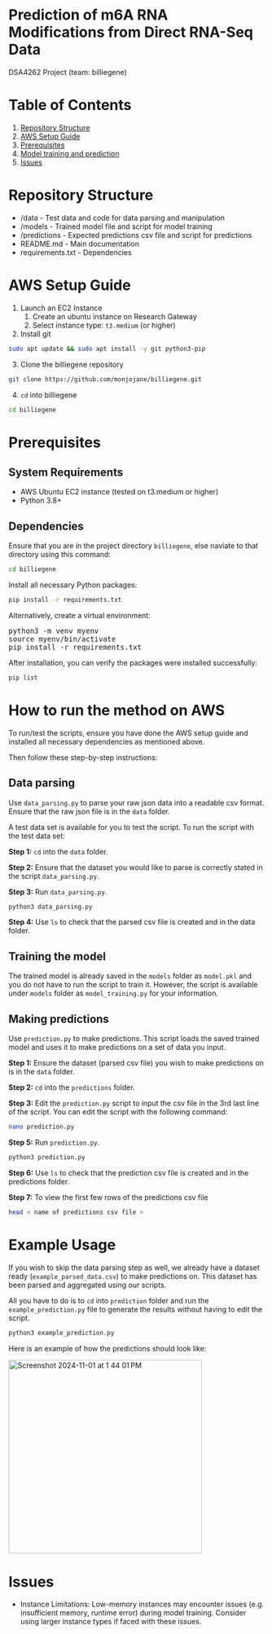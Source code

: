 # Prediction of m6A RNA Modifications from Direct RNA-Seq Data
DSA4262 Project (team: billiegene)

# Table of Contents
1. [Repository Structure](https://github.com/monjojane/billiegene/tree/main?tab=readme-ov-file#repository-structure)
2. [AWS Setup Guide](https://github.com/monjojane/billiegene/tree/main?tab=readme-ov-file#aws-setup-guide)
3. [Prerequisites](https://github.com/monjojane/billiegene/tree/main?tab=readme-ov-file#prerequisites)
5. [Model training and prediction](https://github.com/monjojane/billiegene/tree/main?tab=readme-ov-file#model-training-and-prediction)
6. [Issues](https://github.com/monjojane/billiegene/tree/main?tab=readme-ov-file#issues)

# Repository Structure
- /data - Test data and code for data parsing and manipulation
- /models - Trained model file and script for model training
- /predictions - Expected predictions csv file and script for predictions
- README.md - Main documentation
- requirements.txt - Dependencies


# AWS Setup Guide 
1. Launch an EC2 Instance
   1. Create an ubuntu instance on Research Gateway
   2. Select instance type: `t3.medium` (or higher)
2. Install git 
```bash
sudo apt update && sudo apt install -y git python3-pip 
```
3. Clone the billiegene repository
``` bash
git clone https://github.com/monjojane/billiegene.git  
```
4. `cd` into billiegene
```bash
cd billiegene
```

# Prerequisites

## System Requirements 
- AWS Ubuntu EC2 instance (tested on t3.medium or higher)
- Python 3.8+

## Dependencies 
Ensure that you are in the project directory `billiegene`, else naviate to that directory using this command:
```bash
cd billiegene
```

Install all necessary Python packages:
```bash
pip install -r requirements.txt
```

Alternatively, create a virtual environment:
<pre>python3 -m venv myenv  
source myenv/bin/activate  
pip install -r requirements.txt</pre>

After installation, you can verify the packages were installed successfully:
```bash
pip list
```

# How to run the method on AWS

To run/test the scripts, ensure you have done the AWS setup guide and installed all necessary dependencies as mentioned above. 

Then follow these step-by-step instructions:

## Data parsing
Use `data_parsing.py` to parse your raw json data into a readable csv format.
Ensure that the raw json file is in the `data` folder.

A test data set is available for you to test the script. To run the script with the test data set:

**Step 1:** `cd` into the `data` folder.

**Step 2:**  Ensure that the dataset you would like to parse is correctly stated in the script `data_parsing.py`.

**Step 3:** Run `data_parsing.py`.

```bash 
python3 data_parsing.py
```

**Step 4:** Use `ls` to check that the parsed csv file is created and in the data folder.

## Training the model
The trained model is already saved in the `models` folder as `model.pkl` and you do not have to run the script to train it. However, the script is available under `models` folder as `model_training.py` for your information. 

## Making predictions
Use `prediction.py` to make predictions. This script loads the saved trained model and uses it to make predictions on a set of data you input.

**Step 1:** Ensure the dataset (parsed csv file) you wish to make predictions on is in the `data` folder.

**Step 2:** `cd` into the `predictions` folder.

**Step 3:** Edit the `prediction.py` script to input the csv file in the 3rd last line of the script. You can edit the script with the following command:
```bash
nano prediction.py
```

**Step 5:** Run `prediction.py`.

```bash
python3 prediction.py
```

**Step 6:** Use `ls` to check that the prediction csv file is created and in the predictions folder.

**Step 7:** To view the first few rows of the predictions csv file
```bash
head < name of predictions csv file >
```

# Example Usage
If you wish to skip the data parsing step as well, we already have a dataset ready (`example_parsed_data.csv`) to make predictions on. This dataset has been parsed and aggregated using our scripts. 

All you have to do is to `cd` into `prediction` folder and run the `example_prediction.py` file to generate the results without having to edit the script.

```bash
python3 example_prediction.py
```

Here is an example of how the predictions should look like:

<img width="380" alt="Screenshot 2024-11-01 at 1 44 01 PM" src="https://github.com/user-attachments/assets/ea2661ad-5642-4eba-bda3-d0e5bd5757fa">

# Issues
- Instance Limitations:
  Low-memory instances may encounter issues (e.g. insufficient memory, runtime error) during model training. Consider using larger instance types if faced with these issues.
